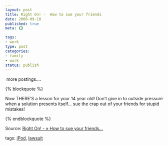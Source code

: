 ```yaml
--- 
layout: post
title: Right On! -  How to sue your friends
date: 2006-09-10
published: true
meta: {}

tags: 
- work
type: post
categories: 
- family
- work
status: publish
---
```



 more postings....

{% blockquote %}

Now THERE’S a lesson for your 14 year old! Don’t give in to outside pressure when a solution presents itself… sue the crap out of your friends for stupid mistakes!

{% endblockquote %}

Source: [Right On! - » How to sue your friends…](http://www.rightonblog.net/?p=622)



tags: [iPod](http://technorati.com/tag/iPod), [lawsuit](http://technorati.com/tag/lawsuit)

